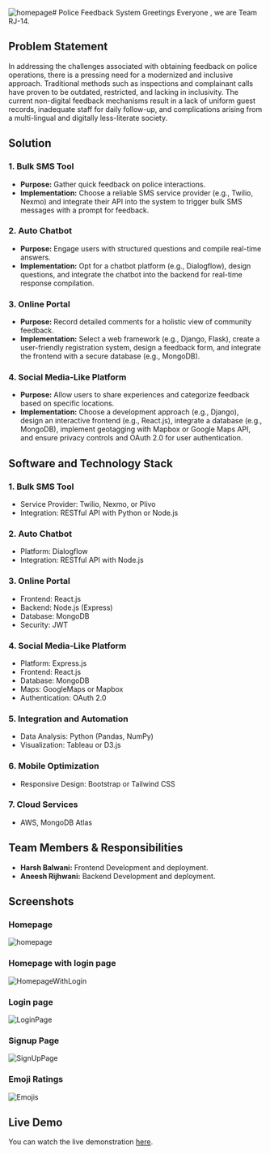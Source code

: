 ![homepage](https://github.com/AneeshRijhwani25/RJPOLICE_HACK_508_RJ14_1/assets/91670912/287160d3-8d57-4a42-80d3-687177238f59)# Police Feedback System
Greetings Everyone , we are Team RJ-14. 
## Problem Statement

In addressing the challenges associated with obtaining feedback on police operations, there is a pressing need for a modernized and inclusive approach. Traditional methods such as inspections and complainant calls have proven to be outdated, restricted, and lacking in inclusivity. The current non-digital feedback mechanisms result in a lack of uniform guest records, inadequate staff for daily follow-up, and complications arising from a multi-lingual and digitally less-literate society.

## Solution

### 1. Bulk SMS Tool

- **Purpose:** Gather quick feedback on police interactions.
- **Implementation:** Choose a reliable SMS service provider (e.g., Twilio, Nexmo) and integrate their API into the system to trigger bulk SMS messages with a prompt for feedback.

### 2. Auto Chatbot

- **Purpose:** Engage users with structured questions and compile real-time answers.
- **Implementation:** Opt for a chatbot platform (e.g., Dialogflow), design questions, and integrate the chatbot into the backend for real-time response compilation.

### 3. Online Portal

- **Purpose:** Record detailed comments for a holistic view of community feedback.
- **Implementation:** Select a web framework (e.g., Django, Flask), create a user-friendly registration system, design a feedback form, and integrate the frontend with a secure database (e.g., MongoDB).

### 4. Social Media-Like Platform

- **Purpose:** Allow users to share experiences and categorize feedback based on specific locations.
- **Implementation:** Choose a development approach (e.g., Django), design an interactive frontend (e.g., React.js), integrate a database (e.g., MongoDB), implement geotagging with Mapbox or Google Maps API, and ensure privacy controls and OAuth 2.0 for user authentication.

## Software and Technology Stack

### 1. Bulk SMS Tool

- Service Provider: Twilio, Nexmo, or Plivo
- Integration: RESTful API with Python or Node.js

### 2. Auto Chatbot

- Platform: Dialogflow
- Integration: RESTful API with Node.js

### 3. Online Portal

- Frontend: React.js
- Backend: Node.js (Express)
- Database: MongoDB
- Security: JWT

### 4. Social Media-Like Platform

- Platform: Express.js
- Frontend: React.js
- Database: MongoDB
- Maps: GoogleMaps or Mapbox
- Authentication: OAuth 2.0

### 5. Integration and Automation

- Data Analysis: Python (Pandas, NumPy)
- Visualization: Tableau or D3.js

### 6. Mobile Optimization

- Responsive Design: Bootstrap or Tailwind CSS

### 7. Cloud Services

- AWS, MongoDB Atlas

## Team Members & Responsibilities

- **Harsh Balwani:** Frontend Development and deployment.
- **Aneesh Rijhwani:** Backend Development and deployment.

## Screenshots
### Homepage 
![homepage](https://github.com/AneeshRijhwani25/RJPOLICE_HACK_508_RJ14_1/assets/91670912/f6689b6b-ff8d-4d0d-b369-8d860502cabd)


### Homepage with login page
![HomepageWithLogin](https://github.com/AneeshRijhwani25/RJPOLICE_HACK_508_RJ14_1/assets/91670912/50375ad8-5bae-4cf7-8715-04fba2019bd2)

### Login page
![LoginPage](https://github.com/AneeshRijhwani25/RJPOLICE_HACK_508_RJ14_1/assets/91670912/2f36b0a3-1742-4601-8723-c52b7508bacd)

### Signup Page
![SignUpPage](https://github.com/AneeshRijhwani25/RJPOLICE_HACK_508_RJ14_1/assets/91670912/81bc198b-a485-4ff7-9d89-9f208bc53fee)

### Emoji Ratings
![Emojis](https://github.com/AneeshRijhwani25/RJPOLICE_HACK_508_RJ14_1/assets/91670912/fc5fd452-3405-455c-903b-69fbc8cfa020 )


## Live Demo 
You can watch the live demonstration [here](https://www.youtube.com/watch?v=NwnEF26LWOM).


